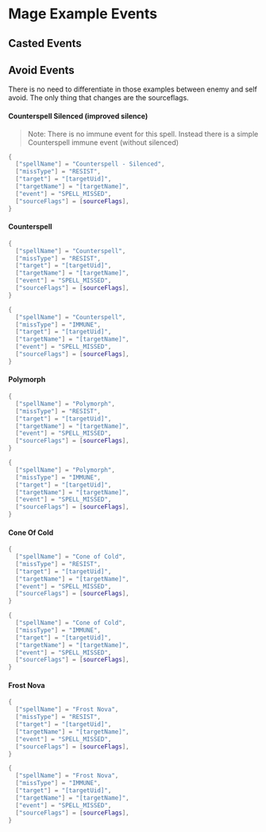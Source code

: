 # Mage Example Events

## Casted Events

## Avoid Events

There is no need to differentiate in those examples between enemy and self avoid. The only thing that changes are the sourceflags.

#### Counterspell Silenced (improved silence)

> Note: There is no immune event for this spell. Instead there is a simple Counterspell immune event (without silenced)

```lua
{
  ["spellName"] = "Counterspell - Silenced",
  ["missType"] = "RESIST",
  ["target"] = "[targetUid]",
  ["targetName"] = "[targetName]",
  ["event"] = "SPELL_MISSED",
  ["sourceFlags"] = [sourceFlags],
}
```

#### Counterspell

```lua
{
  ["spellName"] = "Counterspell",
  ["missType"] = "RESIST",
  ["target"] = "[targetUid]",
  ["targetName"] = "[targetName]",
  ["event"] = "SPELL_MISSED",
  ["sourceFlags"] = [sourceFlags],
}
```

```lua
{
  ["spellName"] = "Counterspell",
  ["missType"] = "IMMUNE",
  ["target"] = "[targetUid]",
  ["targetName"] = "[targetName]",
  ["event"] = "SPELL_MISSED",
  ["sourceFlags"] = [sourceFlags],
}
```

#### Polymorph

```lua
{
  ["spellName"] = "Polymorph",
  ["missType"] = "RESIST",
  ["target"] = "[targetUid]",
  ["targetName"] = "[targetName]",
  ["event"] = "SPELL_MISSED",
  ["sourceFlags"] = [sourceFlags],
}
```

```lua
{
  ["spellName"] = "Polymorph",
  ["missType"] = "IMMUNE",
  ["target"] = "[targetUid]",
  ["targetName"] = "[targetName]",
  ["event"] = "SPELL_MISSED",
  ["sourceFlags"] = [sourceFlags],
}
```

#### Cone Of Cold

```lua
{
  ["spellName"] = "Cone of Cold",
  ["missType"] = "RESIST",
  ["target"] = "[targetUid]",
  ["targetName"] = "[targetName]",
  ["event"] = "SPELL_MISSED",
  ["sourceFlags"] = [sourceFlags],
}
```

```lua
{
  ["spellName"] = "Cone of Cold",
  ["missType"] = "IMMUNE",
  ["target"] = "[targetUid]",
  ["targetName"] = "[targetName]",
  ["event"] = "SPELL_MISSED",
  ["sourceFlags"] = [sourceFlags],
}
```

#### Frost Nova

```lua
{
  ["spellName"] = "Frost Nova",
  ["missType"] = "RESIST",
  ["target"] = "[targetUid]",
  ["targetName"] = "[targetName]",
  ["event"] = "SPELL_MISSED",
  ["sourceFlags"] = [sourceFlags],
}
```

```lua
{
  ["spellName"] = "Frost Nova",
  ["missType"] = "IMMUNE",
  ["target"] = "[targetUid]",
  ["targetName"] = "[targetName]",
  ["event"] = "SPELL_MISSED",
  ["sourceFlags"] = [sourceFlags],
}
```
